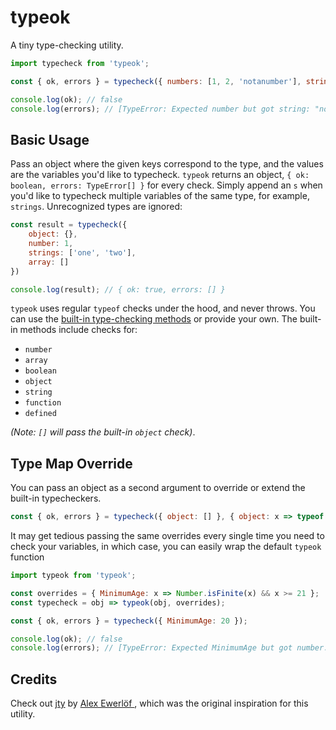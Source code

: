 # typeok

A tiny type-checking utility.

```js
import typecheck from 'typeok';

const { ok, errors } = typecheck({ numbers: [1, 2, 'notanumber'], string: 'typeok' });

console.log(ok); // false
console.log(errors); // [TypeError: Expected number but got string: "notanumber"]
```

## Basic Usage

Pass an object where the given keys correspond to the type, and the values are the variables you'd like to typecheck. `typeok` returns an object, `{ ok: boolean, errors: TypeError[] }` for every check. Simply append an `s` when you'd like to typecheck multiple variables of the same type, for example, `strings`. Unrecognized types are ignored:

```js
const result = typecheck({
    object: {},
    number: 1,
    strings: ['one', 'two'],
    array: []
})

console.log(result); // { ok: true, errors: [] }
```

`typeok` uses regular `typeof` checks under the hood, and never throws. You can use the [built-in type-checking methods](https://github.com/kevinfiol/typeok/blob/master/index.js#L1) or provide your own. The built-in methods include checks for:

* `number`
* `array`
* `boolean`
* `object`
* `string`
* `function`
* `defined`

*(Note: `[]` will pass the built-in `object` check)*.

## Type Map Override

You can pass an object as a second argument to override or extend the built-in typecheckers.

```js
const { ok, errors } = typecheck({ object: [] }, { object: x => typeof x === 'object' && !Array.isArray(x) });
```

It may get tedious passing the same overrides every single time you need to check your variables, in which case, you can easily wrap the default `typeok` function

```js
import typeok from 'typeok';

const overrides = { MinimumAge: x => Number.isFinite(x) && x >= 21 };
const typecheck = obj => typeok(obj, overrides);

const { ok, errors } = typecheck({ MinimumAge: 20 });

console.log(ok); // false
console.log(errors); // [TypeError: Expected MinimumAge but got number: 20]
```

## Credits

Check out [jty](https://github.com/userpixel/jty) by [Alex Ewerlöf ](https://github.com/userpixel), which was the original inspiration for this utility.